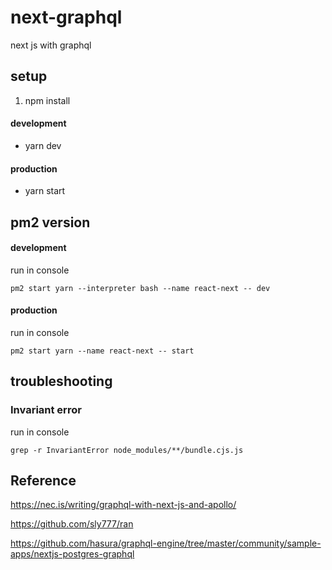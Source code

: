 # next-graphql
next js with graphql

## setup
1. npm install
 #### development
- yarn dev
 #### production
- yarn start

## pm2 version
 #### development
 run in console
  ```
  pm2 start yarn --interpreter bash --name react-next -- dev
  ```

 #### production
 run in console
```
pm2 start yarn --name react-next -- start
```


## troubleshooting
  ### Invariant error
  run in console
   ```console
   grep -r InvariantError node_modules/**/bundle.cjs.js
   ```

## Reference

https://nec.is/writing/graphql-with-next-js-and-apollo/

https://github.com/sly777/ran

https://github.com/hasura/graphql-engine/tree/master/community/sample-apps/nextjs-postgres-graphql
